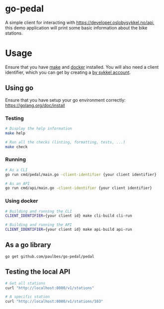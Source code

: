 # go-pedal
A simple client for interacting with https://developer.oslobysykkel.no/api, this demo application will print some basic information about the bike stations.

# Usage

Ensure that you have [make](https://www.gnu.org/software/make/) and [docker](https://docs.docker.com/install/) installed. You will also need a client identifier, which you can get by creating a [by sykkel account](https://developer.oslobysykkel.no/sign-up).

## Using go

Ensure that you have setup your go environment correctly: https://golang.org/doc/install

### Testing

```bash
# Display the help information
make help

# Run all the checks (linting, formatting, tests, ...)
make check
```

### Running

```bash
# As a CLI
go run cmd/pedal/main.go -client-identifier {your client identifier}

# As an API
go run cmd/api/main.go -client-identifier {your client identifier}
```

### Using docker

```bash
# Building and running the CLI
CLIENT_IDENTIFIER={your client id} make cli-build cli-run

# Building and running the API
CLIENT_IDENTIFIER={your client id} make api-build api-run
```

## As a go library

`go get github.com/paulbes/go-pedal/pedal`

## Testing the local API

```bash
# Get all stations
curl "http://localhost:8080/v1/stations"

# A specific station
curl "http://localhost:8080/v1/stations/183"
```
